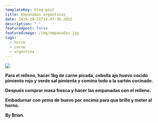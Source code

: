 ```yaml
---
templateKey: blog-post
title: Empanadas argentinas
date: 2020-10-31T14:47:36.265Z
description: " "
featuredpost: false
featuredimage: /img/empanadas.jpg
tags:
  - horno
  - carne
  - argentina
---
```

![](/img/empanadas.jpg)

**Para el relleno, hacer 1kg de carne picada, cebolla ajo huevo cocido pimiento rojo y verde sal pimienta y comino todo a la sartén cocinado.** 

**Después comprar masa fresca y hacer las empanadas con el relleno.** 

**Embadurnar con yema de huevo por encima para que brille y meter al horno.**

**By Brian.**